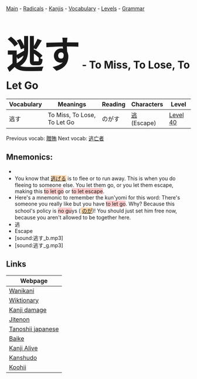 <style> bigfont {font-size: 100px}</style>
[Main](../README.md) -
[Radicals](../radicals.md) -
[Kanjis](../kanjis.md) -
[Vocabulary](../vocabulary.md) -
[Levels](../levels.md) -
[Grammar](../grammar.md)
# <bigfont> 逃す</bigfont> - To Miss, To Lose, To Let Go 

| Vocabulary | Meanings | Reading | Characters | Level |
| --- | --- | --- | --- | --- |
| 逃す | To Miss, To Lose, To Let Go | のがす |  [逃](../kanjis/逃.md) (Escape) | [Level 40](../levels/wk_level40.md) |

Previous vocab: [贈賄](贈賄.md) Next vocab: [逃亡者](逃亡者.md) 

## Mnemonics:

* 
* You know that <span style="background-color:#fed8b1"> [逃げる](https://jisho.org/search/逃げる)</span> is to flee or to run away. This is when you do fleeing to someone else. You let them go, or you let them escape, making this <span style="background-color:#ffcccb"> to let go</span> or <span style="background-color:#ffcccb"> to let escape</span>.
* Here's a mnemonic to remember the kun'yomi for this word: There's someone you really like but you have <span style="background-color:#ffcccb"> to let go</span>. Why? Because this school's policy is <span style="background-color:#ffcccb"> no gu</span>ys (<span style="background-color:#fed8b1"> [のが](https://jisho.org/search/のが)</span>)! You should just set him free now, because you aren't allowed to be together here.
* 逃
* Escape
* [sound:逃す_b.mp3]
* [sound:逃す_g.mp3]


## Links 

| Webpage |
| --- |
| [Wanikani          ](https://www.wanikani.com/kanji/逃す) |
| [Wiktionary        ](https://en.wiktionary.org/wiki/逃す) |
| [Kanji damage      ](http://www.kanjidamage.com/kanji/search?utf8=✓&q=逃す) |
| [Jitenon           ](https://jitenon.com/kanji/逃す) |
| [Tanoshii japanese ](https://www.tanoshiijapanese.com/dictionary/kanji.cfm?k=逃す) |
| [Baike             ](https://baike.baidu.com/item/逃す) |
| [Kanji Alive       ](https://app.kanjialive.com/逃す) |
| [Kanshudo          ](https://www.kanshudo.com/searchmn?q=逃す) |
| [Koohii            ](https://kanji.koohii.com/study/kanji/逃す) |
